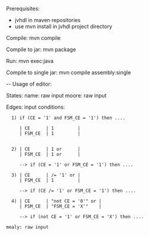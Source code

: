 Prerequisites:
  - jvhdl in maven repositories 
  - use mvn install in jvhdl project directory
  
Compile:
  mvn compile
  
Compile to jar:
  mvn package

Run:
  mvn exec:java
  
Compile to single jar:
  mvn compile assembly:single

--
Usage of editor:

  States:
    name: raw input
    moore: raw input
    
  Edges:
    input conditions:
    
      1) if (CE = '1' and FSM_CE = '1') then ....
         
         | CE      | 1         |
         | FSM_CE  | 1         |
         
      
      2) | CE      | 1 or      |
         | FSM_CE  | 1 or      |
         
         --> if (CE = '1' or FSM_CE = '1') then .... 
         
      3) | CE      | /= '1' or |
         | FSM_CE  | 1         |
         
         --> if (CE /= '1' or FSM_CE = '1') then .... 
         
      4) | CE      | "not CE = '0'" or |
         | FSM_CE  | "FSM_CE = 'X'"    |
         
         --> if (not CE = '1' or FSM_CE = 'X') then .... 
         
    mealy: raw input

